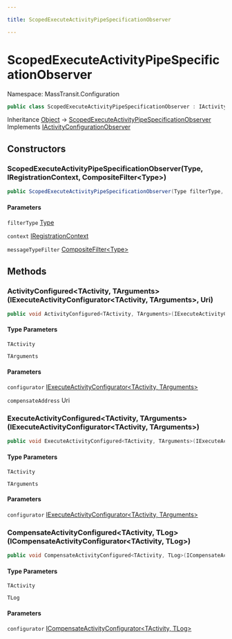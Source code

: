 ```yaml
---

title: ScopedExecuteActivityPipeSpecificationObserver

---
```


# ScopedExecuteActivityPipeSpecificationObserver

Namespace: MassTransit.Configuration

```csharp
public class ScopedExecuteActivityPipeSpecificationObserver : IActivityConfigurationObserver
```

Inheritance [Object](https://learn.microsoft.com/en-us/dotnet/api/system.object) → [ScopedExecuteActivityPipeSpecificationObserver](../masstransit-configuration/scopedexecuteactivitypipespecificationobserver)<br/>
Implements [IActivityConfigurationObserver](../../masstransit-abstractions/masstransit/iactivityconfigurationobserver)

## Constructors

### **ScopedExecuteActivityPipeSpecificationObserver(Type, IRegistrationContext, CompositeFilter\<Type\>)**

```csharp
public ScopedExecuteActivityPipeSpecificationObserver(Type filterType, IRegistrationContext context, CompositeFilter<Type> messageTypeFilter)
```

#### Parameters

`filterType` [Type](https://learn.microsoft.com/en-us/dotnet/api/system.type)<br/>

`context` [IRegistrationContext](../../masstransit-abstractions/masstransit/iregistrationcontext)<br/>

`messageTypeFilter` [CompositeFilter\<Type\>](../masstransit-configuration/compositefilter-1)<br/>

## Methods

### **ActivityConfigured\<TActivity, TArguments\>(IExecuteActivityConfigurator\<TActivity, TArguments\>, Uri)**

```csharp
public void ActivityConfigured<TActivity, TArguments>(IExecuteActivityConfigurator<TActivity, TArguments> configurator, Uri compensateAddress)
```

#### Type Parameters

`TActivity`<br/>

`TArguments`<br/>

#### Parameters

`configurator` [IExecuteActivityConfigurator\<TActivity, TArguments\>](../../masstransit-abstractions/masstransit/iexecuteactivityconfigurator-2)<br/>

`compensateAddress` Uri<br/>

### **ExecuteActivityConfigured\<TActivity, TArguments\>(IExecuteActivityConfigurator\<TActivity, TArguments\>)**

```csharp
public void ExecuteActivityConfigured<TActivity, TArguments>(IExecuteActivityConfigurator<TActivity, TArguments> configurator)
```

#### Type Parameters

`TActivity`<br/>

`TArguments`<br/>

#### Parameters

`configurator` [IExecuteActivityConfigurator\<TActivity, TArguments\>](../../masstransit-abstractions/masstransit/iexecuteactivityconfigurator-2)<br/>

### **CompensateActivityConfigured\<TActivity, TLog\>(ICompensateActivityConfigurator\<TActivity, TLog\>)**

```csharp
public void CompensateActivityConfigured<TActivity, TLog>(ICompensateActivityConfigurator<TActivity, TLog> configurator)
```

#### Type Parameters

`TActivity`<br/>

`TLog`<br/>

#### Parameters

`configurator` [ICompensateActivityConfigurator\<TActivity, TLog\>](../../masstransit-abstractions/masstransit/icompensateactivityconfigurator-2)<br/>
